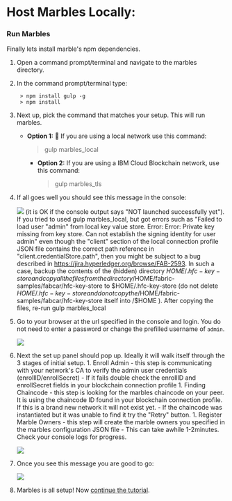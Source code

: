# Host Marbles Locally:

### <a name="runlocal"></a>Run Marbles
 Finally lets install marble's npm dependencies.

1. Open a command prompt/terminal and navigate to the marbles directory.
1. In the command prompt/terminal type:

		> npm install gulp -g
		> npm install

1. Next up, pick the command that matches your setup. This will run marbles.

    - **Option 1:** :lollipop: If you are using a local network use this command:
    	> gulp marbles_local
    
      - **Option 2:** If you are using a IBM Cloud Blockchain network, use this command:
    	> gulp marbles_tls
    
1. If all goes well you should see this message in the console:
    
    ![](/doc_images/localhost1.png)
    (it is OK if the console output says "NOT launched successfully yet"). 
    If you tried to used gulp marbles_local, but got errors such as "Failed to load user "admin" from local key value store. Error: Error: Private key missing from key store. Can not establish the signing identity for user admin" even though the "client" section of the local connection profile JSON file contains the correct path reference in "client.credentialStore.path", then you might be subject to a bug described in https://jira.hyperledger.org/browse/FAB-2593. In such a case, backup the contents of the (hidden) directory $HOME/.hfc-key-store and copy all the files from the directory /$HOME/fabric-samples/fabcar/hfc-key-store to $HOME/.hfc-key-store (do not delete $HOME/.hfc-key-store and do not copy the /$HOME/fabric-samples/fabcar/hfc-key-store itself into /$HOME ). After copying the files, re-run gulp marbles_local
    
1. Go to your browser at the url specified in the console and login. You do not need to enter a password or change the prefilled username of `admin`.
    
    ![](/doc_images/localhost2.png)
        
1. Next the set up panel should pop up. Ideally it will walk itself through the 3 stages of initial setup.
    	1. Enroll Admin - this step is communicating with your network's CA to verify the admin user credentials (enrollID/enrollSecret)
    		- If it fails double check the enrollID and enrollSecret fields in your blockchain connection profile
    	1. Finding Chaincode - this step is looking for the marbles chaincode on your peer. It is using the chaincode ID found in your blockchain connection profile. If this is a brand new network it will not exist yet.
    		- If the chaincode was instantiated but it was unable to find it try the "Retry" button.
    	1. Register Marble Owners - this step will create the marble owners you specified in the marbles configuration JSON file
    		- This can take awhile 1-2minutes. Check your console logs for progress.
    
    ![](/doc_images/localhost3.png)
    
1. Once you see this message you are good to go:
    
    ![](/doc_images/localhost4.png)
    
1. Marbles is all setup! Now [continue the tutorial](../README.md#use).
